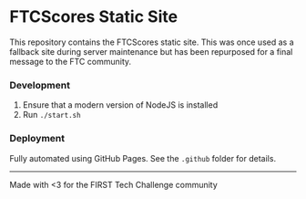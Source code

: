 # FTCScores Static Site

This repository contains the FTCScores static site. This was once used as a fallback site during server maintenance but has been repurposed for a final message to the FTC community.

### Development

1. Ensure that a modern version of NodeJS is installed
2. Run `./start.sh`

### Deployment

Fully automated using GitHub Pages. See the `.github` folder for details.

---

Made with <3 for the FIRST Tech Challenge community
